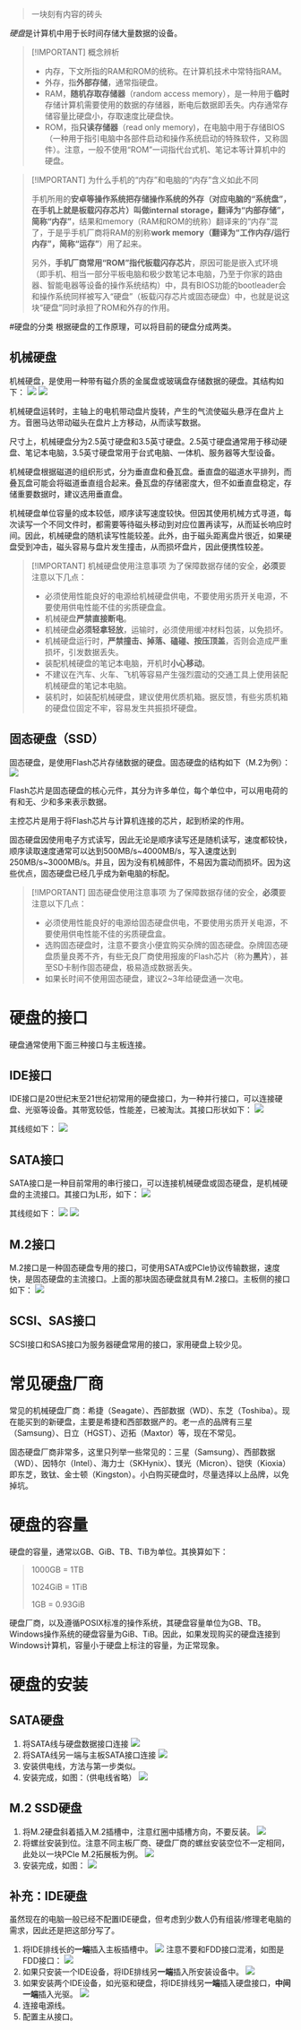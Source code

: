 > 一块刻有内容的砖头

*硬盘*是计算机中用于长时间存储大量数据的设备。

> [!IMPORTANT] 概念辨析
> * 内存，下文所指的RAM和ROM的统称。在计算机技术中常特指RAM。
> * 外存，指**外部存储**，通常指硬盘。
> * RAM，**随机存取存储器**（random access memory），是一种用于**临时**存储计算机需要使用的数据的存储器，断电后数据即丢失。内存通常存储容量比硬盘小，存取速度比硬盘快。
> * ROM，指**只读存储器**（read only memory)，在电脑中用于存储BIOS（一种用于指引电脑中各部件启动和操作系统启动的特殊软件，又称固件）。注意，一般不使用“ROM”一词指代台式机、笔记本等计算机中的硬盘。

> [!IMPORTANT] 为什么手机的“内存”和电脑的“内存”含义如此不同
> 
> 手机所用的**安卓等操作系统把存储操作系统的外存（对应电脑的“系统盘”，在手机上就是板载闪存芯片）叫做internal storage，翻译为“内部存储”，简称“内存”**，结果和memory（RAM和ROM的统称）翻译来的“内存”混了，于是乎手机厂商将RAM的别称**work memory（翻译为“工作内存/运行内存”，简称“运存”**）用了起来。
> 
> 另外，**手机厂商常用“ROM”指代板载闪存芯片**，原因可能是嵌入式环境（即手机、相当一部分平板电脑和极少数笔记本电脑，乃至于你家的路由器、智能电器等设备的操作系统结构）中，具有BIOS功能的bootleader会和操作系统同样被写入“硬盘”（板载闪存芯片或固态硬盘）中，也就是说这块“硬盘”同时承担了ROM和外存的作用。


#硬盘的分类
根据硬盘的工作原理，可以将目前的硬盘分成两类。

## 机械硬盘
机械硬盘，是使用一种带有磁介质的金属盘或玻璃盘存储数据的硬盘。其结构如下：
![](File/disk-external-structure.png)
![](File/disk-internal-structure.png)

机械硬盘运转时，主轴上的电机带动盘片旋转，产生的气流使磁头悬浮在盘片上方。音圈马达带动磁头在盘片上方移动，从而读写数据。

尺寸上，机械硬盘分为2.5英寸硬盘和3.5英寸硬盘。2.5英寸硬盘通常用于移动硬盘、笔记本电脑，3.5英寸硬盘常用于台式电脑、一体机、服务器等大型设备。

机械硬盘根据磁道的组织形式，分为垂直盘和叠瓦盘。垂直盘的磁道水平排列，而叠瓦盘可能会将磁道垂直组合起来。叠瓦盘的存储密度大，但不如垂直盘稳定，存储重要数据时，建议选用垂直盘。

机械硬盘单位容量的成本较低，顺序读写速度较快。但因其使用机械方式寻道，每次读写一个不同文件时，都需要等待磁头移动到对应位置再读写，从而延长响应时间。因此，机械硬盘的随机读写性能较差。此外，由于磁头距离盘片很近，如果硬盘受到冲击，磁头容易与盘片发生撞击，从而损坏盘片，因此便携性较差。

> [!IMPORTANT] 机械硬盘使用注意事项
> 为了保障数据存储的安全，**必须**要注意以下几点：
> * 必须使用性能良好的电源给机械硬盘供电，不要使用劣质开关电源，不要使用供电性能不佳的劣质硬盘盒。
> * 机械硬盘**严禁直接断电**。
> * 机械硬盘**必须轻拿轻放**，运输时，必须使用缓冲材料包装，以免损坏。
> * 机械硬盘运行时，**严禁撞击、掉落、磕碰、按压顶盖**，否则会造成严重损坏，引发数据丢失。
> * 装配机械硬盘的笔记本电脑，开机时**小心移动**。
> * 不建议在汽车、火车、飞机等容易产生强烈震动的交通工具上使用装配机械硬盘的笔记本电脑。
> * 装机时，如装配机械硬盘，建议使用优质机箱。据反馈，有些劣质机箱的硬盘位固定不牢，容易发生共振损坏硬盘。

## 固态硬盘（SSD）
固态硬盘，是使用Flash芯片存储数据的硬盘。固态硬盘的结构如下（M.2为例）：
![](File/ssd.png)

Flash芯片是固态硬盘的核心元件，其分为许多单位，每个单位中，可以用电荷的有和无、少和多来表示数据。

主控芯片是用于将Flash芯片与计算机连接的芯片，起到桥梁的作用。

固态硬盘因使用电子方式读写，因此无论是顺序读写还是随机读写，速度都较快，顺序读取速度通常可以达到500MB/s~4000MB/s，写入速度达到250MB/s~3000MB/s。并且，因为没有机械部件，不易因为震动而损坏。因为这些优点，固态硬盘已经几乎成为新电脑的标配。

> [!IMPORTANT] 固态硬盘使用注意事项
> 为了保障数据存储的安全，**必须**要注意以下几点：
> * 必须使用性能良好的电源给固态硬盘供电，不要使用劣质开关电源，不要使用供电性能不佳的劣质硬盘盒。
> * 选购固态硬盘时，注意不要贪小便宜购买杂牌的固态硬盘。杂牌固态硬盘质量良莠不齐，有些无良厂商使用报废的Flash芯片（称为**黑片**），甚至SD卡制作固态硬盘，极易造成数据丢失。
> * 如果长时间不使用固态硬盘，建议2~3年给硬盘通一次电。


# 硬盘的接口
硬盘通常使用下面三种接口与主板连接。

## IDE接口
IDE接口是20世纪末至21世纪初常用的硬盘接口，为一种并行接口，可以连接硬盘、光驱等设备。其带宽较低，性能差，已被淘汰。其接口形状如下：
![](File/ide-interface-disk.png)

其线缆如下：
![](File/ide-cable.jpg)

## SATA接口
SATA接口是一种目前常用的串行接口，可以连接机械硬盘或固态硬盘，是机械硬盘的主流接口。其接口为L形，如下：
![](File/sata-interface-disk.png)

其线缆如下：
![](File/sata-cable.jpg)
![](File/sata-cable-structure.jpg)

## M.2接口
M.2接口是一种固态硬盘专用的接口，可使用SATA或PCIe协议传输数据，速度快，是固态硬盘的主流接口。上面的那块固态硬盘就具有M.2接口。主板侧的接口如下：
![](File/m2-interface-female.jpg)

## SCSI、SAS接口
SCSI接口和SAS接口为服务器硬盘常用的接口，家用硬盘上较少见。

# 常见硬盘厂商
常见的机械硬盘厂商：希捷（Seagate）、西部数据（WD）、东芝（Toshiba）。现在能买到的新硬盘，主要是希捷和西部数据产的。老一点的品牌有三星（Samsung）、日立（HGST）、迈拓（Maxtor）等，现在不常见。

固态硬盘厂商非常多，这里只列举一些常见的：三星（Samsung）、西部数据（WD）、因特尔（Intel）、海力士（SKHynix）、镁光（Micron）、铠侠（Kioxia）即东芝，致钛、金士顿（Kingston）。小白购买硬盘时，尽量选择以上品牌，以免掉坑。

# 硬盘的容量
硬盘的容量，通常以GB、GiB、TB、TiB为单位。其换算如下：
> 1000GB = 1TB
> 
> 1024GiB = 1TiB
> 
> 1GB = 0.93GiB

硬盘厂商，以及遵循POSIX标准的操作系统，其硬盘容量单位为GB、TB。Windows操作系统的硬盘容量为GiB、TiB。因此，如果发现购买的硬盘连接到Windows计算机，容量小于硬盘上标注的容量，为正常现象。

# 硬盘的安装
## SATA硬盘
1. 将SATA线与硬盘数据接口连接
   ![](File/install-sata-1.png)
2. 将SATA线另一端与主板SATA接口连接
   ![](File/install-sata-2.png)
3. 安装供电线，方法与第一步类似。
4. 安装完成，如图：（供电线省略）
   ![](File/install-sata-done.jpg)
## M.2 SSD硬盘
1. 将M.2硬盘斜着插入M.2插槽中，注意红圈中插槽方向，不要反装。
   ![](File/install-m2-1.png)
2. 将螺丝安装到位。注意不同主板厂商、硬盘厂商的螺丝安装空位不一定相同，此处以一块PCIe M.2拓展板为例。
   ![](File/install-m2-2.png)
3. 安装完成，如图：
   ![](File/install-m2-done.png)
## 补充：IDE硬盘
虽然现在的电脑一般已经不配置IDE硬盘，但考虑到少数人仍有组装/修理老电脑的需求，因此还是把这部分写了。
1. 将IDE排线长的**一端**插入主板插槽中。
   ![](File/install-ide-1.png)
   注意不要和FDD接口混淆，如图是FDD接口：
   ![](File/fdd-interface-mb.jpg)
2. 如果只安装一个IDE设备，将IDE排线另**一端**插入所安装设备中。
   ![](File/install-ide-2.jpg)
3. 如果安装两个IDE设备，如光驱和硬盘，将IDE排线另**一端**插入硬盘接口，**中间一端**插入光驱。
   ![](File/install-ide-done.jpg)
4. 连接电源线。
5. 配置主从接口。

